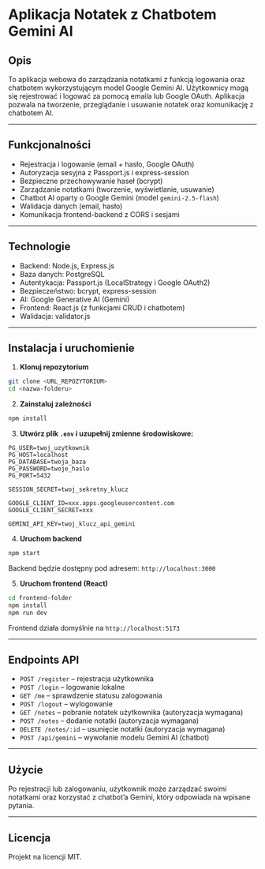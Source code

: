 
# Aplikacja Notatek z Chatbotem Gemini AI

## Opis

To aplikacja webowa do zarządzania notatkami z funkcją logowania oraz chatbotem wykorzystującym model Google Gemini AI. Użytkownicy mogą się rejestrować i logować za pomocą emaila lub Google OAuth. Aplikacja pozwala na tworzenie, przeglądanie i usuwanie notatek oraz komunikację z chatbotem AI.

---

## Funkcjonalności

- Rejestracja i logowanie (email + hasło, Google OAuth)
- Autoryzacja sesyjna z Passport.js i express-session
- Bezpieczne przechowywanie haseł (bcrypt)
- Zarządzanie notatkami (tworzenie, wyświetlanie, usuwanie)
- Chatbot AI oparty o Google Gemini (model `gemini-2.5-flash`)
- Walidacja danych (email, hasło)
- Komunikacja frontend-backend z CORS i sesjami

---

## Technologie

- Backend: Node.js, Express.js
- Baza danych: PostgreSQL
- Autentykacja: Passport.js (LocalStrategy i Google OAuth2)
- Bezpieczeństwo: bcrypt, express-session
- AI: Google Generative AI (Gemini)
- Frontend: React.js (z funkcjami CRUD i chatbotem)
- Walidacja: validator.js

---

## Instalacja i uruchomienie

1. **Klonuj repozytorium**

```bash
git clone <URL_REPOZYTORIUM>
cd <nazwa-folderu>
```

2. **Zainstaluj zależności**

```bash
npm install
```

3. **Utwórz plik `.env` i uzupełnij zmienne środowiskowe:**

```
PG_USER=twoj_uzytkownik
PG_HOST=localhost
PG_DATABASE=twoja_baza
PG_PASSWORD=twoje_haslo
PG_PORT=5432

SESSION_SECRET=twoj_sekretny_klucz

GOOGLE_CLIENT_ID=xxx.apps.googleusercontent.com
GOOGLE_CLIENT_SECRET=xxx

GEMINI_API_KEY=twoj_klucz_api_gemini
```

4. **Uruchom backend**

```bash
npm start
```

Backend będzie dostępny pod adresem: `http://localhost:3000`

5. **Uruchom frontend (React)**

```bash
cd frontend-folder
npm install
npm run dev
```

Frontend działa domyślnie na `http://localhost:5173`

---

## Endpoints API

- `POST /register` – rejestracja użytkownika  
- `POST /login` – logowanie lokalne  
- `GET /me` – sprawdzenie statusu zalogowania  
- `POST /logout` – wylogowanie  
- `GET /notes` – pobranie notatek użytkownika (autoryzacja wymagana)  
- `POST /notes` – dodanie notatki (autoryzacja wymagana)  
- `DELETE /notes/:id` – usunięcie notatki (autoryzacja wymagana)  
- `POST /api/gemini` – wywołanie modelu Gemini AI (chatbot)  

---

## Użycie

Po rejestracji lub zalogowaniu, użytkownik może zarządzać swoimi notatkami oraz korzystać z chatbot’a Gemini, który odpowiada na wpisane pytania.

---

## Licencja

Projekt na licencji MIT.

